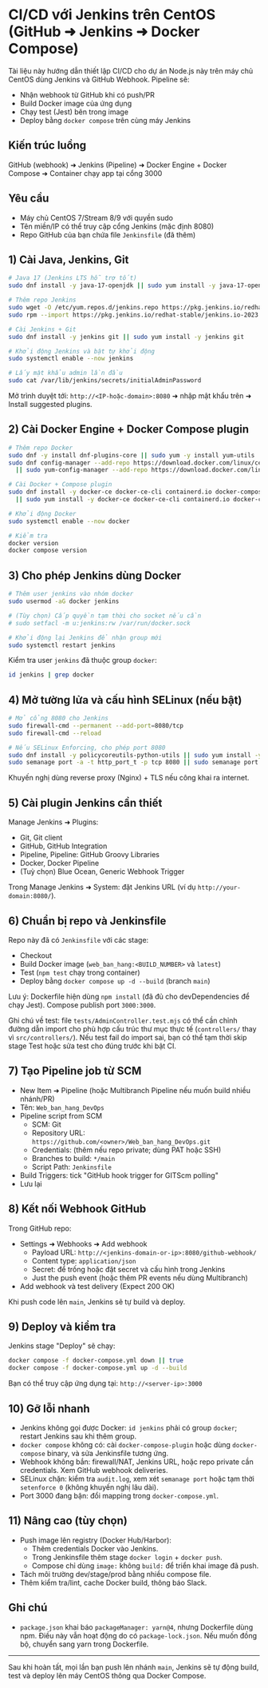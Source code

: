 # CI/CD với Jenkins trên CentOS (GitHub ➜ Jenkins ➜ Docker Compose)

Tài liệu này hướng dẫn thiết lập CI/CD cho dự án Node.js này trên máy chủ CentOS dùng Jenkins và GitHub Webhook. Pipeline sẽ:

- Nhận webhook từ GitHub khi có push/PR
- Build Docker image của ứng dụng
- Chạy test (Jest) bên trong image
- Deploy bằng `docker compose` trên cùng máy Jenkins

## Kiến trúc luồng

GitHub (webhook) ➜ Jenkins (Pipeline) ➜ Docker Engine + Docker Compose ➜ Container chạy app tại cổng 3000

## Yêu cầu

- Máy chủ CentOS 7/Stream 8/9 với quyền sudo
- Tên miền/IP có thể truy cập cổng Jenkins (mặc định 8080)
- Repo GitHub của bạn chứa file `Jenkinsfile` (đã thêm)

## 1) Cài Java, Jenkins, Git

```bash
# Java 17 (Jenkins LTS hỗ trợ tốt)
sudo dnf install -y java-17-openjdk || sudo yum install -y java-17-openjdk

# Thêm repo Jenkins
sudo wget -O /etc/yum.repos.d/jenkins.repo https://pkg.jenkins.io/redhat-stable/jenkins.repo
sudo rpm --import https://pkg.jenkins.io/redhat-stable/jenkins.io-2023.key

# Cài Jenkins + Git
sudo dnf install -y jenkins git || sudo yum install -y jenkins git

# Khởi động Jenkins và bật tự khởi động
sudo systemctl enable --now jenkins

# Lấy mật khẩu admin lần đầu
sudo cat /var/lib/jenkins/secrets/initialAdminPassword
```

Mở trình duyệt tới: `http://<IP-hoặc-domain>:8080` ➜ nhập mật khẩu trên ➜ Install suggested plugins.

## 2) Cài Docker Engine + Docker Compose plugin

```bash
# Thêm repo Docker
sudo dnf -y install dnf-plugins-core || sudo yum -y install yum-utils
sudo dnf config-manager --add-repo https://download.docker.com/linux/centos/docker-ce.repo \
  || sudo yum-config-manager --add-repo https://download.docker.com/linux/centos/docker-ce.repo

# Cài Docker + Compose plugin
sudo dnf install -y docker-ce docker-ce-cli containerd.io docker-compose-plugin \
  || sudo yum install -y docker-ce docker-ce-cli containerd.io docker-compose-plugin

# Khởi động Docker
sudo systemctl enable --now docker

# Kiểm tra
docker version
docker compose version
```

## 3) Cho phép Jenkins dùng Docker

```bash
# Thêm user jenkins vào nhóm docker
sudo usermod -aG docker jenkins

# (Tùy chọn) Cấp quyền tạm thời cho socket nếu cần
# sudo setfacl -m u:jenkins:rw /var/run/docker.sock

# Khởi động lại Jenkins để nhận group mới
sudo systemctl restart jenkins
```

Kiểm tra user `jenkins` đã thuộc group `docker`:

```bash
id jenkins | grep docker
```

## 4) Mở tường lửa và cấu hình SELinux (nếu bật)

```bash
# Mở cổng 8080 cho Jenkins
sudo firewall-cmd --permanent --add-port=8080/tcp
sudo firewall-cmd --reload

# Nếu SELinux Enforcing, cho phép port 8080
sudo dnf install -y policycoreutils-python-utils || sudo yum install -y policycoreutils-python
sudo semanage port -a -t http_port_t -p tcp 8080 || sudo semanage port -m -t http_port_t -p tcp 8080
```

Khuyến nghị dùng reverse proxy (Nginx) + TLS nếu công khai ra internet.

## 5) Cài plugin Jenkins cần thiết

Manage Jenkins ➜ Plugins:

- Git, Git client
- GitHub, GitHub Integration
- Pipeline, Pipeline: GitHub Groovy Libraries
- Docker, Docker Pipeline
- (Tuỳ chọn) Blue Ocean, Generic Webhook Trigger

Trong Manage Jenkins ➜ System: đặt Jenkins URL (ví dụ `http://your-domain:8080/`).

## 6) Chuẩn bị repo và Jenkinsfile

Repo này đã có `Jenkinsfile` với các stage:

- Checkout
- Build Docker image (`web_ban_hang:<BUILD_NUMBER>` và `latest`)
- Test (`npm test` chạy trong container)
- Deploy bằng `docker compose up -d --build` (branch `main`)

Lưu ý: Dockerfile hiện dùng `npm install` (đã đủ cho devDependencies để chạy Jest). Compose publish port `3000:3000`.

Ghi chú về test: file `tests/AdminController.test.mjs` có thể cần chỉnh đường dẫn import cho phù hợp cấu trúc thư mục thực tế (`controllers/` thay vì `src/controllers/`). Nếu test fail do import sai, bạn có thể tạm thời skip stage Test hoặc sửa test cho đúng trước khi bật CI.

## 7) Tạo Pipeline job từ SCM

- New Item ➜ Pipeline (hoặc Multibranch Pipeline nếu muốn build nhiều nhánh/PR)
- Tên: `Web_ban_hang_DevOps`
- Pipeline script from SCM
  - SCM: Git
  - Repository URL: `https://github.com/<owner>/Web_ban_hang_DevOps.git`
  - Credentials: (thêm nếu repo private; dùng PAT hoặc SSH)
  - Branches to build: `*/main`
  - Script Path: `Jenkinsfile`
- Build Triggers: tick "GitHub hook trigger for GITScm polling"
- Lưu lại

## 8) Kết nối Webhook GitHub

Trong GitHub repo:

- Settings ➜ Webhooks ➜ Add webhook
  - Payload URL: `http://<jenkins-domain-or-ip>:8080/github-webhook/`
  - Content type: `application/json`
  - Secret: để trống hoặc đặt secret và cấu hình trong Jenkins
  - Just the push event (hoặc thêm PR events nếu dùng Multibranch)
- Add webhook và test delivery (Expect 200 OK)

Khi push code lên `main`, Jenkins sẽ tự build và deploy.

## 9) Deploy và kiểm tra

Jenkins stage "Deploy" sẽ chạy:

```bash
docker compose -f docker-compose.yml down || true
docker compose -f docker-compose.yml up -d --build
```

Bạn có thể truy cập ứng dụng tại: `http://<server-ip>:3000`

## 10) Gỡ lỗi nhanh

- Jenkins không gọi được Docker: `id jenkins` phải có group `docker`; restart Jenkins sau khi thêm group.
- `docker compose` không có: cài `docker-compose-plugin` hoặc dùng `docker-compose` binary, và sửa Jenkinsfile tương ứng.
- Webhook không bắn: firewall/NAT, Jenkins URL, hoặc repo private cần credentials. Xem GitHub webhook deliveries.
- SELinux chặn: kiểm tra `audit.log`, xem xét `semanage port` hoặc tạm thời `setenforce 0` (không khuyến nghị lâu dài).
- Port 3000 đang bận: đổi mapping trong `docker-compose.yml`.

## 11) Nâng cao (tùy chọn)

- Push image lên registry (Docker Hub/Harbor):
  - Thêm credentials Docker vào Jenkins.
  - Trong Jenkinsfile thêm stage `docker login` + `docker push`.
  - Compose chỉ dùng `image:` không `build:` để triển khai image đã push.
- Tách môi trường dev/stage/prod bằng nhiều compose file.
- Thêm kiểm tra/lint, cache Docker build, thông báo Slack.

## Ghi chú

- `package.json` khai báo `packageManager: yarn@4`, nhưng Dockerfile dùng npm. Điều này vẫn hoạt động do có `package-lock.json`. Nếu muốn đồng bộ, chuyển sang yarn trong Dockerfile.

---

Sau khi hoàn tất, mọi lần bạn push lên nhánh `main`, Jenkins sẽ tự động build, test và deploy lên máy CentOS thông qua Docker Compose.
